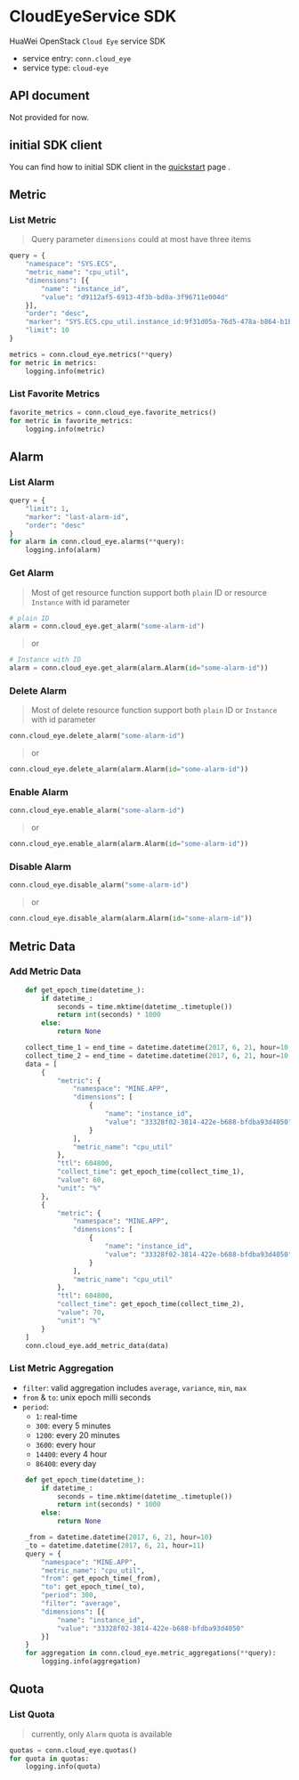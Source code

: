 # CloudEyeService SDK

HuaWei OpenStack `Cloud Eye` service SDK
- service entry: `conn.cloud_eye`
- service type: `cloud-eye`

## API document
Not provided for now.

## initial SDK client
You can find how to initial SDK client in the [quickstart](huawei-sdk?id=_2-build-v3-client) page .

## Metric

### List Metric

> Query parameter ``dimensions`` could at most have three items

```python
query = {
    "namespace": "SYS.ECS",
    "metric_name": "cpu_util",
    "dimensions": [{
        "name": "instance_id",
        "value": "d9112af5-6913-4f3b-bd0a-3f96711e004d"
    }],
    "order": "desc",
    "marker": "SYS.ECS.cpu_util.instance_id:9f31d05a-76d5-478a-b864-b1b5e8708482",
    "limit": 10
}

metrics = conn.cloud_eye.metrics(**query)
for metric in metrics:
    logging.info(metric)
```

### List Favorite Metrics

```python
favorite_metrics = conn.cloud_eye.favorite_metrics()
for metric in favorite_metrics:
    logging.info(metric)
```


## Alarm

### List Alarm

```python
query = {
    "limit": 1,
    "marker": "last-alarm-id",
    "order": "desc"
}
for alarm in conn.cloud_eye.alarms(**query):
    logging.info(alarm)
```

### Get Alarm

> Most of get resource function support both ``plain`` ID or resource ``Instance`` with id parameter

```python
# plain ID
alarm = conn.cloud_eye.get_alarm("some-alarm-id")
```

> or

```python
# Instance with ID
alarm = conn.cloud_eye.get_alarm(alarm.Alarm(id="some-alarm-id"))
```


### Delete Alarm

> Most of delete resource function support both ``plain`` ID or ``Instance`` with id parameter

```python
conn.cloud_eye.delete_alarm("some-alarm-id")
```

> or

```python
conn.cloud_eye.delete_alarm(alarm.Alarm(id="some-alarm-id"))
```

### Enable Alarm

```python
conn.cloud_eye.enable_alarm("some-alarm-id")
```

> or

```python
conn.cloud_eye.enable_alarm(alarm.Alarm(id="some-alarm-id"))
```


### Disable Alarm

```python
conn.cloud_eye.disable_alarm("some-alarm-id")
```

> or

```python
conn.cloud_eye.disable_alarm(alarm.Alarm(id="some-alarm-id"))
```


## Metric Data

### Add Metric Data
```python
    def get_epoch_time(datetime_):
        if datetime_:
            seconds = time.mktime(datetime_.timetuple())
            return int(seconds) * 1000
        else:
            return None

    collect_time_1 = end_time = datetime.datetime(2017, 6, 21, hour=10, minute=30)
    collect_time_2 = end_time = datetime.datetime(2017, 6, 21, hour=10, minute=35)
    data = [
        {
            "metric": {
                "namespace": "MINE.APP",
                "dimensions": [
                    {
                        "name": "instance_id",
                        "value": "33328f02-3814-422e-b688-bfdba93d4050"
                    }
                ],
                "metric_name": "cpu_util"
            },
            "ttl": 604800,
            "collect_time": get_epoch_time(collect_time_1),
            "value": 60,
            "unit": "%"
        },
        {
            "metric": {
                "namespace": "MINE.APP",
                "dimensions": [
                    {
                        "name": "instance_id",
                        "value": "33328f02-3814-422e-b688-bfdba93d4050"
                    }
                ],
                "metric_name": "cpu_util"
            },
            "ttl": 604800,
            "collect_time": get_epoch_time(collect_time_2),
            "value": 70,
            "unit": "%"
        }
    ]
    conn.cloud_eye.add_metric_data(data)
```

### List Metric Aggregation

- `filter`: valid aggregation includes ``average``, ``variance``, ``min``, ``max``
- `from` & `to`: unix epoch milli seconds
- `period`:
    - `1`: real-time
    - `300`: every 5 minutes
    - `1200`: every 20 minutes
    - `3600`: every hour
    - `14400`: every 4 hour
    - `86400`: every day


```python
    def get_epoch_time(datetime_):
        if datetime_:
            seconds = time.mktime(datetime_.timetuple())
            return int(seconds) * 1000
        else:
            return None

    _from = datetime.datetime(2017, 6, 21, hour=10)
    _to = datetime.datetime(2017, 6, 21, hour=11)
    query = {
        "namespace": "MINE.APP",
        "metric_name": "cpu_util",
        "from": get_epoch_time(_from),
        "to": get_epoch_time(_to),
        "period": 300,
        "filter": "average",
        "dimensions": [{
            "name": "instance_id",
            "value": "33328f02-3814-422e-b688-bfdba93d4050"
        }]
    }
    for aggregation in conn.cloud_eye.metric_aggregations(**query):
        logging.info(aggregation)
```


## Quota

### List Quota

> currently, only ``Alarm`` quota is available

```python
quotas = conn.cloud_eye.quotas()
for quota in quotas:
    logging.info(quota)
```